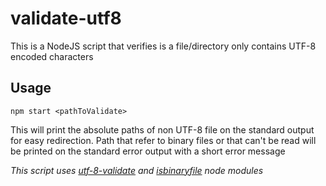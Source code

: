 # validate-utf8
This is a NodeJS script that verifies is a file/directory only contains UTF-8 encoded characters

## Usage
```
npm start <pathToValidate>
```

This will print the absolute paths of non UTF-8 file on the standard output for easy redirection.
Path that refer to binary files or that can't be read will be printed on the standard error output with a short error message

_This script uses [utf-8-validate](https://github.com/websockets/utf-8-validate) and [isbinaryfile](https://github.com/gjtorikian/isBinaryFile) node modules_
